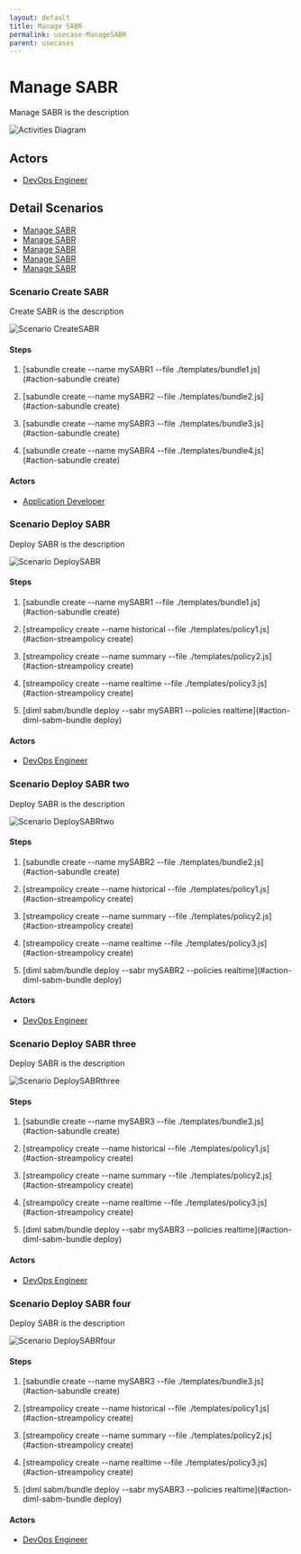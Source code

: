 ```yaml
---
layout: default
title: Manage SABR
permalink: usecase-ManageSABR
parent: usecases
---
```

# Manage SABR

Manage SABR is the description

![Activities Diagram](./activities.png)

## Actors

* [DevOps Engineer](actor-devops)











## Detail Scenarios

* [Manage SABR](#scenario-CreateSABR)
* [Manage SABR](#scenario-DeploySABR)
* [Manage SABR](#scenario-DeploySABR2)
* [Manage SABR](#scenario-DeploySABR3)
* [Manage SABR](#scenario-DeploySABR4)



### Scenario Create SABR

Create SABR is the description

![Scenario CreateSABR](./createsabr.png)

#### Steps

1. [sabundle create --name mySABR1 --file ./templates/bundle1.js](#action-sabundle create)

1. [sabundle create --name mySABR2 --file ./templates/bundle2.js](#action-sabundle create)

1. [sabundle create --name mySABR3 --file ./templates/bundle3.js](#action-sabundle create)

1. [sabundle create --name mySABR4 --file ./templates/bundle4.js](#action-sabundle create)


#### Actors

* [Application Developer](actor-applicationdeveloper)



### Scenario Deploy SABR

Deploy SABR is the description

![Scenario DeploySABR](./deploysabr.png)

#### Steps

1. [sabundle create --name mySABR1 --file ./templates/bundle1.js](#action-sabundle create)

1. [streampolicy create --name historical --file ./templates/policy1.js](#action-streampolicy create)

1. [streampolicy create --name summary --file ./templates/policy2.js](#action-streampolicy create)

1. [streampolicy create --name realtime --file ./templates/policy3.js](#action-streampolicy create)

1. [diml sabm/bundle deploy --sabr mySABR1 --policies realtime](#action-diml-sabm-bundle deploy)


#### Actors

* [DevOps Engineer](actor-devops)



### Scenario Deploy SABR two

Deploy SABR is the description

![Scenario DeploySABRtwo](./deploysabrtwo.png)

#### Steps

1. [sabundle create --name mySABR2 --file ./templates/bundle2.js](#action-sabundle create)

1. [streampolicy create --name historical --file ./templates/policy1.js](#action-streampolicy create)

1. [streampolicy create --name summary --file ./templates/policy2.js](#action-streampolicy create)

1. [streampolicy create --name realtime --file ./templates/policy3.js](#action-streampolicy create)

1. [diml sabm/bundle deploy --sabr mySABR2 --policies realtime](#action-diml-sabm-bundle deploy)


#### Actors

* [DevOps Engineer](actor-devops)



### Scenario Deploy SABR three

Deploy SABR is the description

![Scenario DeploySABRthree](./deploysabrthree.png)

#### Steps

1. [sabundle create --name mySABR3 --file ./templates/bundle3.js](#action-sabundle create)

1. [streampolicy create --name historical --file ./templates/policy1.js](#action-streampolicy create)

1. [streampolicy create --name summary --file ./templates/policy2.js](#action-streampolicy create)

1. [streampolicy create --name realtime --file ./templates/policy3.js](#action-streampolicy create)

1. [diml sabm/bundle deploy --sabr mySABR3 --policies realtime](#action-diml-sabm-bundle deploy)


#### Actors

* [DevOps Engineer](actor-devops)



### Scenario Deploy SABR four

Deploy SABR is the description

![Scenario DeploySABRfour](./deploysabrfour.png)

#### Steps

1. [sabundle create --name mySABR3 --file ./templates/bundle3.js](#action-sabundle create)

1. [streampolicy create --name historical --file ./templates/policy1.js](#action-streampolicy create)

1. [streampolicy create --name summary --file ./templates/policy2.js](#action-streampolicy create)

1. [streampolicy create --name realtime --file ./templates/policy3.js](#action-streampolicy create)

1. [diml sabm/bundle deploy --sabr mySABR3 --policies realtime](#action-diml-sabm-bundle deploy)


#### Actors

* [DevOps Engineer](actor-devops)




